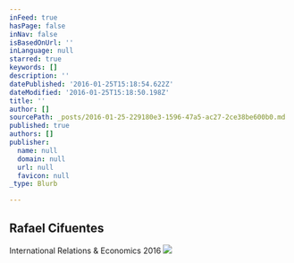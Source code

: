 ```yaml
---
inFeed: true
hasPage: false
inNav: false
isBasedOnUrl: ''
inLanguage: null
starred: true
keywords: []
description: ''
datePublished: '2016-01-25T15:18:54.622Z'
dateModified: '2016-01-25T15:18:50.198Z'
title: ''
author: []
sourcePath: _posts/2016-01-25-229180e3-1596-47a5-ac27-2ce38be600b0.md
published: true
authors: []
publisher:
  name: null
  domain: null
  url: null
  favicon: null
_type: Blurb

---
```

## Rafael Cifuentes

International Relations & Economics 2016
![](https://s3-us-west-2.amazonaws.com/the-grid-img/p/7ab840f930782b67d99fdd4a0f496a4eb10704f0.jpg)